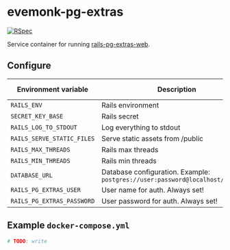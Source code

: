 # evemonk-pg-extras

[![RSpec](https://github.com/evemonk/evemonk-pg-extras/actions/workflows/rspec.yml/badge.svg)](https://github.com/evemonk/evemonk-pg-extras/actions/workflows/rspec.yml)

Service container for running [rails-pg-extras-web](https://github.com/defkode/rails-pg-extras-web).

## Configure

| Environment variable                           | Description                                                                    | Default       | Default in container |
|------------------------------------------------|--------------------------------------------------------------------------------|---------------|----------------------|
| `RAILS_ENV`                                    | Rails environment                                                              | `development` | `production`         |
| `SECRET_KEY_BASE`                              | Rails secret                                                                   | not set       | not set              |
| `RAILS_LOG_TO_STDOUT`                          | Log everything to stdout                                                       | not set       | `true`               |
| `RAILS_SERVE_STATIC_FILES`                     | Serve static assets from /public                                               | not set       | `true`               |
| `RAILS_MAX_THREADS`                            | Rails max threads                                                              | `2`           | as default           |
| `RAILS_MIN_THREADS`                            | Rails min threads                                                              | `2`           | as default           |
| `DATABASE_URL`                                 | Database configuration. Example: `postgres://user:password@localhost/database` | not set       | not set              |
| `RAILS_PG_EXTRAS_USER`                         | User name for auth. Always set!                                                | not set       | not set              |
| `RAILS_PG_EXTRAS_PASSWORD`                     | User password for auth. Always set!                                            | not set       | not set              |

## Example `docker-compose.yml`

```yaml
# TODO: write
```
